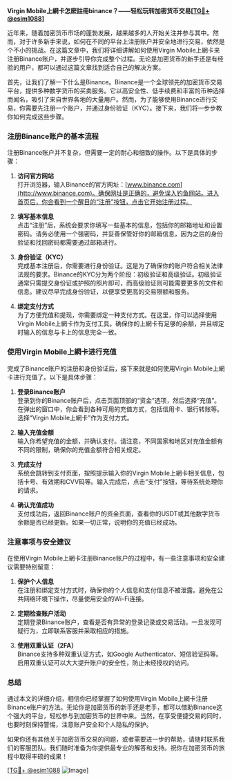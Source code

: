 **Virgin Mobile上網卡怎麽註冊binance？——轻松玩转加密货币交易[[TG💪+ @esim1088](https://t.me/s/esim1088)]**

近年来，随着加密货币市场的蓬勃发展，越来越多的人开始关注并参与其中。然而，对于许多新手来说，如何在不同的平台上注册账户并安全地进行交易，依然是个不小的挑战。在这篇文章中，我们将详细讲解如何使用Virgin Mobile上網卡来注册Binance账户，并逐步引导你完成整个过程。无论是加密货币的新手还是有经验的用户，都可以通过这篇文章找到适合自己的解决方案。

首先，让我们了解一下什么是Binance。Binance是一个全球领先的加密货币交易平台，提供多种数字货币的买卖服务。它以高安全性、低手续费和丰富的币种选择而闻名，吸引了来自世界各地的大量用户。然而，为了能够使用Binance进行交易，你需要先注册一个账户，并通过身份验证（KYC）。接下来，我们将一步步教你如何完成这些步骤。

### 注册Binance账户的基本流程

注册Binance账户并不复杂，但需要一定的耐心和细致的操作。以下是具体的步骤：

1. **访问官方网站**  
   打开浏览器，输入Binance的官方网址：[www.binance.com](http://www.binance.com)。确保网址是正确的，避免误入钓鱼网站。进入首页后，你会看到一个醒目的“注册”按钮，点击它开始注册过程。

2. **填写基本信息**  
   点击“注册”后，系统会要求你填写一些基本的信息，包括你的邮箱地址和设置密码。请务必使用一个强密码，并妥善保管好你的邮箱信息，因为之后的身份验证和找回密码都需要通过邮箱进行。

3. **身份验证（KYC）**  
   完成基本注册后，你需要进行身份验证。这是为了确保你的账户符合相关法律法规的要求。Binance的KYC分为两个阶段：初级验证和高级验证。初级验证通常只需提交身份证或护照的照片即可，而高级验证则可能需要更多的文件和信息。建议尽早完成身份验证，以便享受更高的交易限额和服务。

4. **绑定支付方式**  
   为了方便充值和提现，你需要绑定一种支付方式。在这里，你可以选择使用Virgin Mobile上網卡作为支付工具。确保你的上網卡有足够的余额，并且绑定时输入的信息与卡上的信息完全一致。

### 使用Virgin Mobile上網卡进行充值

完成了Binance账户的注册和身份验证后，接下来就是如何使用Virgin Mobile上網卡进行充值了。以下是具体步骤：

1. **登录Binance账户**  
   登录到你的Binance账户后，点击页面顶部的“资金”选项，然后选择“充值”。在弹出的窗口中，你会看到各种可用的充值方式，包括信用卡、银行转账等。选择“Virgin Mobile上網卡”作为支付方式。

2. **输入充值金额**  
   输入你希望充值的金额，并确认支付。请注意，不同国家和地区对充值金额有不同的限制，确保你的充值金额符合相关规定。

3. **完成支付**  
   系统会跳转到支付页面，按照提示输入你的Virgin Mobile上網卡相关信息，包括卡号、有效期和CVV码等。输入完成后，点击“支付”按钮，等待系统处理你的请求。

4. **确认充值成功**  
   支付成功后，返回Binance账户的资金页面，查看你的USDT或其他数字货币余额是否已经更新。如果一切正常，说明你的充值已经成功。

### 注意事项与安全建议

在使用Virgin Mobile上網卡注册Binance账户的过程中，有一些注意事项和安全建议需要特别留意：

1. **保护个人信息**  
   在注册和绑定支付方式时，确保你的个人信息和支付信息不被泄露。避免在公共网络环境下操作，尽量使用安全的Wi-Fi连接。

2. **定期检查账户活动**  
   定期登录Binance账户，查看是否有异常的登录记录或交易活动。一旦发现可疑行为，立即联系客服并采取相应的措施。

3. **使用双重认证（2FA）**  
   Binance支持多种双重认证方式，如Google Authenticator、短信验证码等。启用双重认证可以大大提升账户的安全性，防止未经授权的访问。

### 总结

通过本文的详细介绍，相信你已经掌握了如何使用Virgin Mobile上網卡注册Binance账户的方法。无论你是加密货币的新手还是老手，都可以借助Binance这个强大的平台，轻松参与到加密货币的世界中来。当然，在享受便捷交易的同时，也要时刻保持警惕，注意账户安全和个人隐私的保护。

如果你还有其他关于加密货币交易的问题，或者需要进一步的帮助，请随时联系我们的客服团队。我们随时准备为你提供最专业的解答和支持。祝你在加密货币的旅程中取得丰硕的成果！

[[TG💪+ @esim1088](https://t.me/s/esim1088) ![Image](https://i.postimg.cc/4NQfJmqS/Snipaste-2025-05-13-00-14-12.png)]